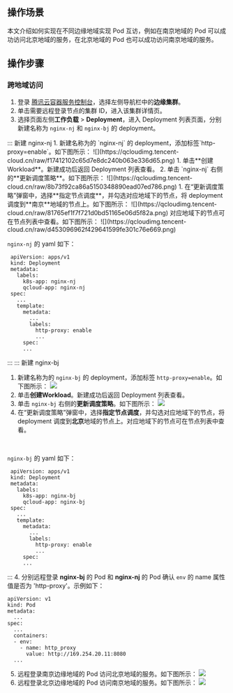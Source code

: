 

## 操作场景
本文介绍如何实现在不同边缘地域实现 Pod 互访，例如在南京地域的 Pod 可以成功访问北京地域的服务，在北京地域的 Pod 也可以成功访问南京地域的服务。

## 操作步骤

### 跨地域访问
1. 登录 [腾讯云容器服务控制台](https://console.cloud.tencent.com/tke2)，选择左侧导航栏中的**边缘集群**。
2. 单击需要远程登录节点的集群 ID，进入该集群详情页。
3. 选择页面左侧**工作负载** > **Deployment**，进入 Deployment 列表页面，分别新建名称为 `nginx-nj` 和 `nginx-bj` 的 deployment。
<dx-tabs>
::: 新建 nginx-nj
1. 新建名称为的 `nginx-nj` 的 deployment，添加标签`http-proxy=enable`。如下图所示：
![](https://qcloudimg.tencent-cloud.cn/raw/f17412102c65d7e8dc240b063e336d65.png)
1. 单击**创建Workload**。新建成功后返回 Deployment 列表查看。
2. 单击 `nginx-nj` 右侧的**更新调度策略**。如下图所示：
![](https://qcloudimg.tencent-cloud.cn/raw/8b73f92ca86a5150348890ead07ed786.png)
1. 在“更新调度策略”弹窗中，选择**指定节点调度**，并勾选对应地域下的节点，将 deployment 调度到**南京**地域的节点上。如下图所示：
![](https://qcloudimg.tencent-cloud.cn/raw/81765ef1f7f721d0bd51165e06d5f82a.png)
对应地域下的节点可在节点列表中查看。如下图所示：
![](https://qcloudimg.tencent-cloud.cn/raw/d453096962f429641599fe301c76e669.png)

<br>

`nginx-nj` 的 yaml 如下：
```
 apiVersion: apps/v1
 kind: Deployment
 metadata:
   labels:
     k8s-app: nginx-nj
     qcloud-app: nginx-nj
 spec:
   ...
   template:
     metadata:
       ...
       labels:
         http-proxy: enable
         ...
     spec:
     ... 
```
:::
::: 新建 nginx-bj
1. 新建名称为的 `nginx-bj` 的 deployment，添加标签 `http-proxy=enable`。如下图所示：
![](https://qcloudimg.tencent-cloud.cn/raw/5c2d1ebd3e71f77641445a09d034a5f4.png)
2. 单击**创建Workload**。新建成功后返回 Deployment 列表查看。
3. 单击 `nginx-bj` 右侧的**更新调度策略**。如下图所示：
![](https://qcloudimg.tencent-cloud.cn/raw/68773aac595fb1f5884e297643c3beed.png)
4. 在“更新调度策略”弹窗中，选择**指定节点调度**，并勾选对应地域下的节点，将 deployment 调度到**北京**地域的节点上。对应地域下的节点可在节点列表中查看。

<br>

`nginx-bj` 的 yaml 如下：
 ```
  apiVersion: apps/v1
  kind: Deployment
  metadata:
    labels:
      k8s-app: nginx-bj
      qcloud-app: nginx-bj
  spec:
    ...
    template:
      metadata:
        ...
        labels:
          http-proxy: enable
          ...
      spec:
      ... 
  ```
:::
</dx-tabs>
4. 分别远程登录 **nginx-bj** 的 Pod 和 **nginx-nj** 的 Pod 确认 `env` 的 name 属性值是否为 'http-proxy'。示例如下：
```
apiVersion: v1
kind: Pod
metadata:
  ...
spec:
  ...
  containers:
  - env:
    - name: http_proxy
      value: http://169.254.20.11:8080
  ...
```

5. 远程登录南京边缘地域的 Pod 访问北京地域的服务。如下图所示：
![](https://qcloudimg.tencent-cloud.cn/raw/ef62b278e965a89f6cc224f1984dba55.png)
6. 远程登录北京边缘地域的 Pod 访问南京地域的服务。如下图所示：
![](https://qcloudimg.tencent-cloud.cn/raw/94342988b00db94865de82f3ef29ea82.png)
